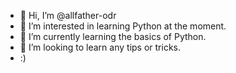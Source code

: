 - 👋 Hi, I’m @allfather-odr
- 👀 I’m interested in learning Python at the moment.
- 🌱 I’m currently learning the basics of Python.
- 💞️ I’m looking to learn any tips or tricks.
- :) 
<!---
allfather-odr/allfather-odr is a ✨ special ✨ repository because its `README.md` (this file) appears on your GitHub profile.
You can click the Preview link to take a look at your changes.
--->
